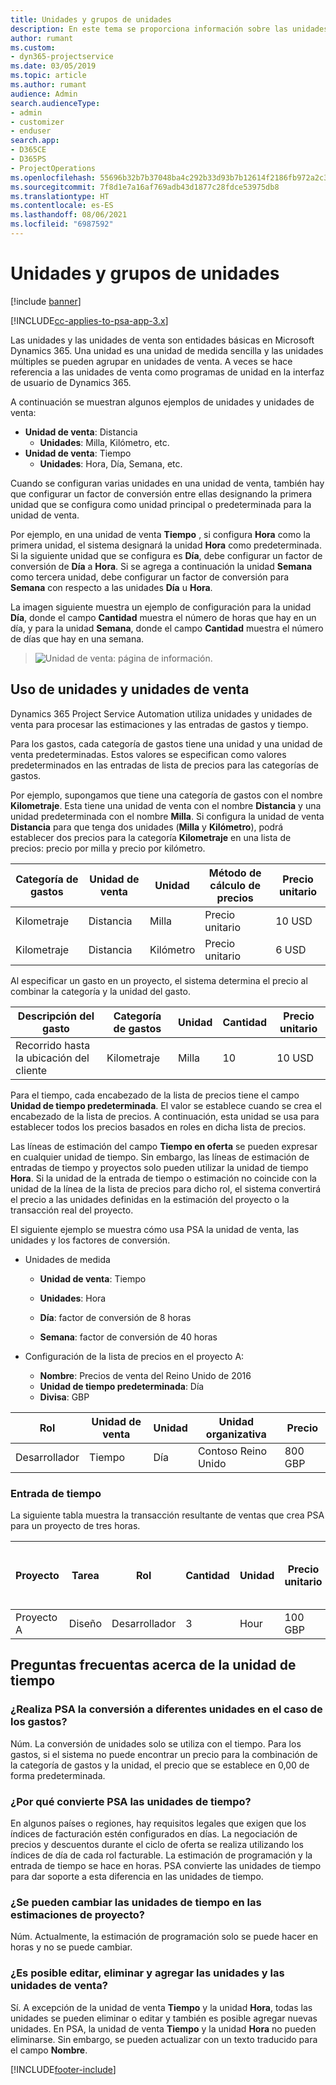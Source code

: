 ```yaml
---
title: Unidades y grupos de unidades
description: En este tema se proporciona información sobre las unidades y las unidades de venta.
author: rumant
ms.custom:
- dyn365-projectservice
ms.date: 03/05/2019
ms.topic: article
ms.author: rumant
audience: Admin
search.audienceType:
- admin
- customizer
- enduser
search.app:
- D365CE
- D365PS
- ProjectOperations
ms.openlocfilehash: 55696b32b7b37048ba4c292b33d93b7b12614f2186fb972a2c3f3732e5512c82
ms.sourcegitcommit: 7f8d1e7a16af769adb43d1877c28fdce53975db8
ms.translationtype: HT
ms.contentlocale: es-ES
ms.lasthandoff: 08/06/2021
ms.locfileid: "6987592"
---
```

# <a name="unit-groups-and-units"></a>Unidades y grupos de unidades

[!include [banner](../includes/psa-now-project-operations.md)]

[!INCLUDE[cc-applies-to-psa-app-3.x](../includes/cc-applies-to-psa-app-3x.md)]

Las unidades y las unidades de venta son entidades básicas en Microsoft Dynamics 365. Una unidad es una unidad de medida sencilla y las unidades múltiples se pueden agrupar en unidades de venta. A veces se hace referencia a las unidades de venta como programas de unidad en la interfaz de usuario de Dynamics 365. 

A continuación se muestran algunos ejemplos de unidades y unidades de venta:
 
- **Unidad de venta**: Distancia 
    - **Unidades**: Milla, Kilómetro, etc.
- **Unidad de venta**: Tiempo
    - **Unidades**: Hora, Día, Semana, etc. 

Cuando se configuran varias unidades en una unidad de venta, también hay que configurar un factor de conversión entre ellas designando la primera unidad que se configura como unidad principal o predeterminada para la unidad de venta. 

Por ejemplo, en una unidad de venta **Tiempo** , si configura **Hora** como la primera unidad, el sistema designará la unidad **Hora** como predeterminada. Si la siguiente unidad que se configura es **Día**, debe configurar un factor de conversión de **Día** a **Hora**. Si se agrega a continuación la unidad **Semana** como tercera unidad, debe configurar un factor de conversión para **Semana** con respecto a las unidades **Día** u **Hora**. 

La imagen siguiente muestra un ejemplo de configuración para la unidad **Día**, donde el campo **Cantidad** muestra el número de horas que hay en un día, y para la unidad **Semana**, donde el campo **Cantidad** muestra el número de días que hay en una semana.

> ![Unidad de venta: página de información.](media/advanced-2.png)

## <a name="using-units-and-unit-groups"></a>Uso de unidades y unidades de venta

Dynamics 365 Project Service Automation utiliza unidades y unidades de venta para procesar las estimaciones y las entradas de gastos y tiempo. 

Para los gastos, cada categoría de gastos tiene una unidad y una unidad de venta predeterminadas. Estos valores se especifican como valores predeterminados en las entradas de lista de precios para las categorías de gastos. 

Por ejemplo, supongamos que tiene una categoría de gastos con el nombre **Kilometraje**. Esta tiene una unidad de venta con el nombre **Distancia** y una unidad predeterminada con el nombre **Milla**. Si configura la unidad de venta **Distancia** para que tenga dos unidades (**Milla** y **Kilómetro**), podrá establecer dos precios para la categoría **Kilometraje** en una lista de precios: precio por milla y precio por kilómetro.

| Categoría de gastos  | Unidad de venta  | Unidad      | Método de cálculo de precios  | Precio unitario  |
|-------------------|---------------|-----------|-------------------|-------------------|
| Kilometraje           | Distancia      | Milla      | Precio unitario    | 10 USD            |
| Kilometraje           | Distancia      | Kilómetro | Precio unitario    |  6 USD            |

Al especificar un gasto en un proyecto, el sistema determina el precio al combinar la categoría y la unidad del gasto. 

| Descripción del gasto        | Categoría de gastos  | Unidad  | Cantidad  | Precio unitario   |
|----------------------------|---------------------|-------|-----------|----------------|
| Recorrido hasta la ubicación del cliente | Kilometraje             | Milla  | 10        | 10 USD         |

Para el tiempo, cada encabezado de la lista de precios tiene el campo **Unidad de tiempo predeterminada**. El valor se establece cuando se crea el encabezado de la lista de precios. A continuación, esta unidad se usa para establecer todos los precios basados en roles en dicha lista de precios.

Las líneas de estimación del campo **Tiempo en oferta** se pueden expresar en cualquier unidad de tiempo. Sin embargo, las líneas de estimación de entradas de tiempo y proyectos solo pueden utilizar la unidad de tiempo **Hora**. Si la unidad de la entrada de tiempo o estimación no coincide con la unidad de la línea de la lista de precios para dicho rol, el sistema convertirá el precio a las unidades definidas en la estimación del proyecto o la transacción real del proyecto.

El siguiente ejemplo se muestra cómo usa PSA la unidad de venta, las unidades y los factores de conversión.
- Unidades de medida

   - **Unidad de venta**: Tiempo 
   - **Unidades**: Hora 
    
    - **Día**: factor de conversión de 8 horas       
    - **Semana**: factor de conversión de 40 horas  
        
- Configuración de la lista de precios en el proyecto A:

    - **Nombre**: Precios de venta del Reino Unido de 2016 
    - **Unidad de tiempo predeterminada**: Día 
    - **Divisa**: GBP

| Rol      | Unidad de venta | Unidad | Unidad organizativa | Precio   |
|-----------|------------|------|---------------------|---------|
| Desarrollador | Tiempo       | Día  | Contoso Reino Unido          | 800 GBP |

### <a name="time-entry"></a>Entrada de tiempo

La siguiente tabla muestra la transacción resultante de ventas que crea PSA para un proyecto de tres horas.


| Proyecto   | Tarea    | Rol      | Cantidad | Unidad  | Precio unitario | Importe de ventas sin facturar |
|-----------|---------|-----------|----------|-------|------------|-----------------------|
| Proyecto A | Diseño  | Desarrollador | 3        | Hour  | 100 GBP    | 300 GBP               |

## <a name="time-unit-faq"></a>Preguntas frecuentas acerca de la unidad de tiempo

### <a name="does-psa-convert-to-different-units-in-the-case-of-expenses"></a>¿Realiza PSA la conversión a diferentes unidades en el caso de los gastos?
Núm. La conversión de unidades solo se utiliza con el tiempo. Para los gastos, si el sistema no puede encontrar un precio para la combinación de la categoría de gastos y la unidad, el precio que se establece en 0,00 de forma predeterminada.

### <a name="why-does-psa-convert-time-units"></a>¿Por qué convierte PSA las unidades de tiempo?
En algunos países o regiones, hay requisitos legales que exigen que los índices de facturación estén configurados en días. La negociación de precios y descuentos durante el ciclo de oferta se realiza utilizando los índices de día de cada rol facturable. La estimación de programación y la entrada de tiempo se hace en horas. PSA convierte las unidades de tiempo para dar soporte a esta diferencia en las unidades de tiempo.

### <a name="can-time-units-be-changed-on-project-estimates"></a>¿Se pueden cambiar las unidades de tiempo en las estimaciones de proyecto?
Núm. Actualmente, la estimación de programación solo se puede hacer en horas y no se puede cambiar.

### <a name="can-units-and-unit-groups-be-edited-deleted-and-added"></a>¿Es posible editar, eliminar y agregar las unidades y las unidades de venta?
Sí. A excepción de la unidad de venta **Tiempo** y la unidad **Hora**, todas las unidades se pueden eliminar o editar y también es posible agregar nuevas unidades. En PSA, la unidad de venta **Tiempo** y la unidad **Hora** no pueden eliminarse. Sin embargo, se pueden actualizar con un texto traducido para el campo **Nombre**.


[!INCLUDE[footer-include](../includes/footer-banner.md)]